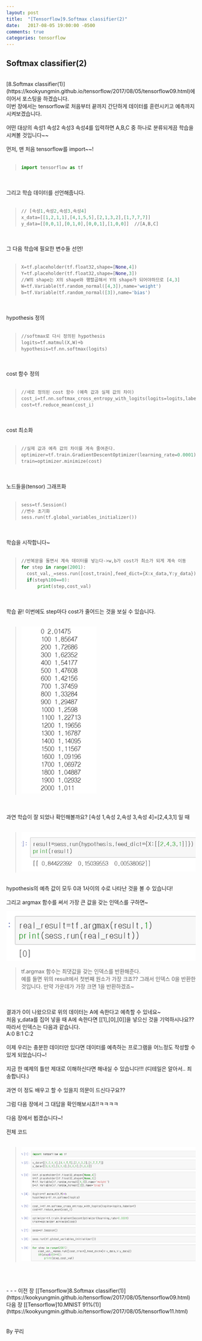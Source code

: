 ```yaml
---
layout: post
title:  "[Tensorflow]9.Softmax classifier(2)"
date:   2017-08-05 19:00:00 -0500
comments: true
categories: tensorflow
---
```


## Softmax classifier(2)
<br>
[8.Softmax classifier(1)](https://kookyungmin.github.io/tensorflow/2017/08/05/tensorflow09.html)에 이어서 포스팅을 하겠습니다.
<br>
이번 장에서는 tensorflow로 처음부터 끝까지 간단하게 데이터를 훈련시키고 예측까지 시켜보겠습니다.
<br>
<br>
어떤 대상의 속성1 속성2 속성3 속성4를 입력하면 A,B,C 중 하나로 분류되게끔 학습을 시켜볼 것입니다~~
<br>
<br>
먼저, 맨 처음 tensorflow를 import~~!
<br>
<br>

>```python
>import tensorflow as tf
>```

<br>
<br>
그리고 학습 데이터를 선언해줍니다.
<br>
<br>

>```python
>// [속성1,속성2,속성3,속성4]
>x_data=[[1,2,1,1],[4,1,5,5],[2,1,3,2],[1,7,7,7]]
>y_data=[[0,0,1],[0,1,0],[0,0,1],[1,0,0]]  //[A,B,C]
>```

<br>
<br>
그 다음 학습에 필요한 변수들 선언!
<br>
<br>

>```python
>X=tf.placeholder(tf.float32,shape=[None,4]) 
>Y=tf.placeholder(tf.float32,shape=[None,3])
>//W의 shape는 X의 shape와 행렬곱해서 Y의 shape가 되어야하므로 [4,3]
>W=tf.Variable(tf.random_normal([4,3]),name='weight')
>b=tf.Variable(tf.random_normal([3]),name='bias')
>```

<br>
<br>
hypothesis 정의
<br>
<br>

>```python
>//softmax로 다시 정의된 hypothesis
>logits=tf.matmul(X,W)+b
>hypothesis=tf.nn.softmax(logits)
>```

<br>
<br>
cost 함수 정의
<br>
<br>

>```python
>//새로 정의된 cost 함수 (예측 값과 실제 값의 차이)
>cost_i=tf.nn.softmax_cross_entropy_with_logits(logits=logits,labels=Y)
>cost=tf.reduce_mean(cost_i)
>```

<br>
<br>
cost 최소화
<br>
<br>

>```python
>//실제 값과 예측 값의 차이를 계속 줄여준다.
>optimizer=tf.train.GradientDescentOptimizer(learning_rate=0.0001)
>train=optimizer.minimize(cost)
>```

<br>
<br>
노드들을(tensor) 그래프화 
<br>
<br>

>```python
>sess=tf.Session()
>//변수 초기화
>sess.run(tf.global_variables_initializer())
>```

<br>
<br>
학습을 시작합니다~
<br>
<br>

>```python
>//반복문을 돌면서 계속 데이터를 넣는다->w,b가 cost가 최소가 되게 계속 이동
>for step in range(2001):
>	cost_val,_=sess.run([cost,train],feed_dict={X:x_data,Y:y_data})})
>	if(step%100==0):
>		print(step,cost_val)
>```

<br>
<br>
학습 끝! 이번에도 step마다 cost가 줄어드는 것을 보실 수 있습니다.
<br>
<br>

>![image](/image/tensorflow_img/s2.png)

<br>
<br>
과연 학습이 잘 되었나 확인해볼까요? [속성 1,속성 2,속성 3,속성 4]=[2,4,3,1] 일 때
<br>
<br>

>![image](/image/tensorflow_img/s3.png)

<br>
hypothesis의 예측 값이 모두 0과 1사이의 수로 나타난 것을 볼 수 있습니다!
<br>
<br>
그리고 argmax 함수를 써서 가장 큰 값을 갖는 인덱스를 구하면~
<br>

![image](/image/tensorflow_img/s4.png)

>tf.argmax 함수는 최댓값을 갖는 인덱스를 반환해준다.
><br>
>예를 들면 위의 result에서 첫번째 원소가 가장 크죠?? 그래서 인덱스 0을 반환한 것입니다. 만약 가운데가 가장 크면 1을 반환하겠죠~

<br>
<br>
결과가 0이 나왔으므로 위의 데이터는 A에 속한다고 예측할 수 있네요~
<br>
처음 y_data를 집어 넣을 때 A에 속한다면 [[1],[0],[0]]을 넣으신 것을 기억하시나요??
<br> 
따라서 인덱스는 다음과 같습니다.
<br>
A:0 B:1 C:2
<br>
<br>
이제 우리는 충분한 데이터만 있다면 데이터를 예측하는 프로그램을 어느정도 작성할 수 있게 되었습니다~!
<br>
<br>
지금 한 예제의 틀만 제대로 이해하신다면 해내실 수 있습니다!!! (디테일은 알아서.. 죄송합니다.)
<br>
<br>
과연 이 정도 배우고 할 수 있을지 의문이 드신다구요?? 
<br>
<br>
그럼 다음 장에서 그 대답을 확인해보시죠!!ㅋㅋㅋㅋ
<br>
<br>
다음 장에서 뵙겠습니다~!
<br>
<br>
전체 코드
<br>
<br>

>![image](/image/tensorflow_img/s1.png)

<br>
<br>
<br>
- - -
이전 장 [[Tensorflow]8.Softmax classifier(1)](https://kookyungmin.github.io/tensorflow/2017/08/05/tensorflow09.html)
<br>
다음 장 [[Tensorflow]10.MNIST 91%(1)](https://kookyungmin.github.io/tensorflow/2017/08/05/tensorflow11.html)
<br>
<br>
<br>
By 꾸리
